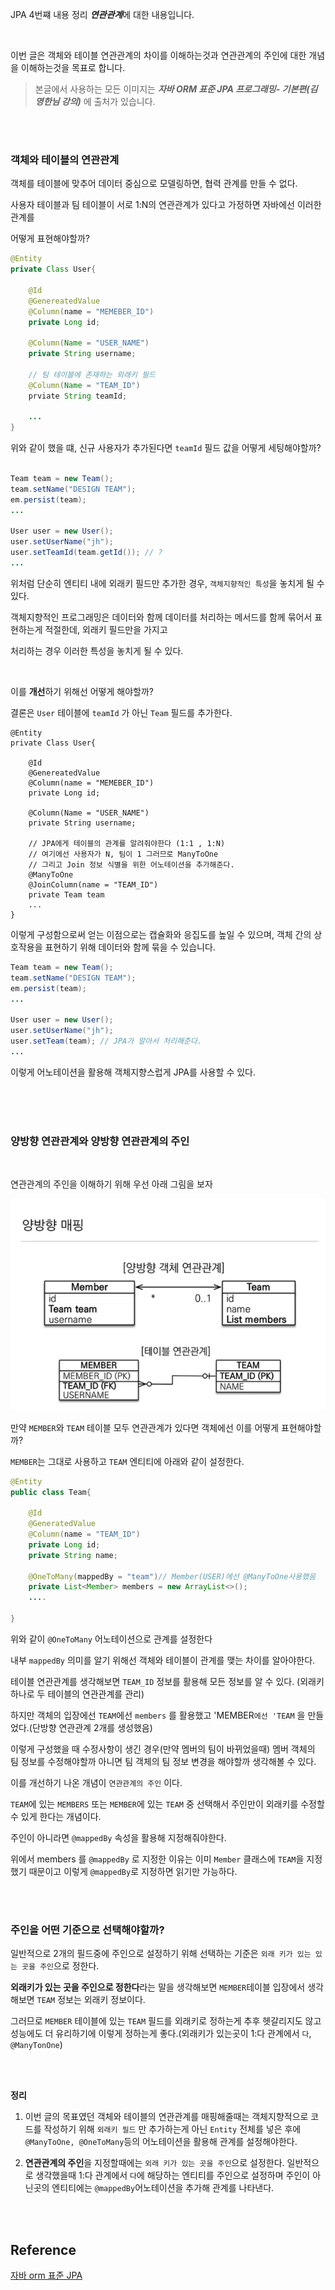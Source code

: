 
JPA 4번쨰 내용 정리 ***연관관계***에 대한 내용입니다.

</br>

이번 글은 객체와 테이블 연관관계의 차이를 이해하는것과 연관관계의 주인에 대한 개념을 이해하는것을 목표로 합니다.

> 본글에서 사용하는 모든 이미지는 ***자바 ORM 표준 JPA 프로그래밍- 기본편(김영한님 강의)*** 에 출처가 있습니다.

</br>
</br>

### 객체와 테이블의 연관관계

객체를 테이블에 맞추어 데이터 중심으로 모델링하면, 협력 관계를 만들 수 없다.

사용자 테이블과 팀 테이블이 서로 1:N의 연관관계가 있다고 가정하면 자바에선 이러한 관계를 

어떻게 표현해야할까?

``` java
@Entity
private Class User{

    @Id
    @GenereatedValue
    @Column(name = "MEMEBER_ID")
    private Long id;

    @Column(Name = "USER_NAME")
    private String username;

    // 팀 테이블에 존재하는 외래키 필드
    @Column(Name = "TEAM_ID")
    prviate String teamId;

    ...
}
```
위와 같이 했을 떄, 신규 사용자가 추가된다면 `teamId` 필드 값을 어떻게 세팅해야할까?

``` java

Team team = new Team();
team.setName("DESIGN TEAM");
em.persist(team);
...

User user = new User();
user.setUserName("jh");
user.setTeamId(team.getId()); // ?
...
```

위처럼 단순히 엔티티 내에 외래키 필드만 추가한 경우, `객체지향적인 특성`을 놓치게 될 수 있다.

객체지향적인 프로그래밍은 데이터와 함께 데이터를 처리하는 메서드를 함께 묶어서 표현하는게 적절한데, 외래키 필드만을 가지고

처리하는 경우 이러한 특성을 놓치게 될 수 있다.

</br>

이를 **개선**하기 위해선 어떻게 해야할까?

결론은 `User` 테이블에 `teamId` 가 아닌 `Team` 필드를 추가한다.

```
@Entity
private Class User{

    @Id
    @GenereatedValue
    @Column(name = "MEMEBER_ID")
    private Long id;

    @Column(Name = "USER_NAME")
    private String username;

    // JPA에게 테이블의 관계를 알려줘야한다 (1:1 , 1:N)
    // 여기에선 사용자가 N, 팀이 1 그러므로 ManyToOne
    // 그리고 Join 정보 식별을 위한 어노테이션을 추가해준다.
    @ManyToOne
    @JoinColumn(name = "TEAM_ID")
    private Team team
    ...
}
```
이렇게 구성함으로써 얻는 이점으로는 캡슐화와 응집도를 높일 수 있으며, 객체 간의 상호작용을 표현하기 위해 데이터와 함께 묶을 수 있습니다.

``` java
Team team = new Team();
team.setName("DESIGN TEAM");
em.persist(team);
...

User user = new User();
user.setUserName("jh");
user.setTeam(team); // JPA가 알아서 처리해준다.
...
```

이렇게 어노테이션을 활용해 객체지향스럽게 JPA를 사용할 수 있다.

</br>
</br>
</br>

### 양방향 연관관계와 양방향 연관관계의 주인

</br>

연관관계의 주인을 이해하기 위해 우선 아래 그림을 보자

![Alt text](./image/양방향연관관계그림1.png)

만약 `MEMBER`와 `TEAM` 테이블 모두 연관관계가 있다면 객체에선 이를 어떻게 표현해야할까?

`MEMBER`는 그대로 사용하고 `TEAM` 엔티티에 아래와 같이 설정한다.

```java
@Entity
public class Team{

    @Id
    @GeneratedValue
    @Column(name = "TEAM_ID")
    private Long id;
    private String name;

    @OneToMany(mappedBy = "team")// Member(USER)에선 @ManyToOne사용했음
    private List<Member> members = new ArrayList<>();
    ....
    
}
```

위와 같이 `@OneToMany` 어노테이션으로 관계를 설정한다

내부 `mappedBy` 의미를 알기 위해선 객체와 테이블이 관계를 맺는 차이를 알아야한다.

테이블 연관관계를 생각해보면 `TEAM_ID` 정보를 활용해 모든 정보를 알 수 있다.
(외래키 하나로 두 테이블의 연관관계를 관리)

하지만 객체의 입장에선 `TEAM`에선 `members` 를 활용했고 'MEMBER`에선 'TEAM` 을 만들었다.(단방향 연관관계 2개를 생성했음)

이렇게 구성했을 때 수정사항이 생긴 경우(만약 멤버의 팀이 바뀌었을때) 멤버 객체의 팀 정보를 수정해야할까 아니면 팀 객체의 팀 정보 변경을 해야할까 생각해볼 수 있다.

이를 개선하기 나온 개념이 `연관관계의 주인` 이다.

`TEAM`에 있는 `MEMBERS` 또는 `MEMBER`에 있는 `TEAM` 중 선택해서 주인만이 외래키를 수정할 수 있게 한다는 개념이다.

주인이 아니라면 `@mappedBy` 속성을 활용해 지정해줘야한다.

위에서 members 를 `@mappedBy` 로 지정한 이유는 이미 `Member` 클래스에 `TEAM`을 지정했기 때문이고 이렇게 `@mappedBy`로 지정하면 읽기만 가능하다.

</br>
</br>

### 주인을 어떤 기준으로 선택해야할까?

일반적으로 2개의 필드중에 주인으로 설정하기 위해 선택하는 기준은 `외래 키가 있는 있는 곳을 주인`으로 정한다.

**외래키가 있는 곳을 주인으로 정한다**라는 말을 생각해보면 `MEMBER`테이블 입장에서 생각해보면 `TEAM` 정보는 외래키 정보이다. 

그러므로 `MEMBER` 테이블에 있는 `TEAM` 필드를 외래키로 정하는게 추후 헷갈리지도 않고 성능에도 더 유리하기에 이렇게 정하는게 좋다.(외래키가 있는곳이 1:다 관계에서 `다`, `@ManyTonOne`)

</br>
</br>


**정리**

1. 이번 글의 목표였던 객체와 테이블의 연관관계를 매핑해줄때는 객체지향적으로 코드를 작성하기 위해 `외래키 필드` 만 추가하는게 아닌 `Entity` 전체를 넣은 후에 `@ManyToOne, @OneToMany`등의 어노테이션을 활용해 관계를 설정해야한다.

2. **연관관계의 주인**을 지정할때에는 `외래 키가 있는 곳을 주인`으로 설정한다.
일반적으로 생각했을때 1:다 관계에서 `다`에 해당하는 엔티티를 주인으로 설정하며 주인이 아닌곳의 엔티티에는 `@mappedBy`어노테이션을 추가해 관계를 나타낸다.

</br>
</br>

## Reference

[자바 orm 표준 JPA](https://www.inflearn.com/course/ORM-JPA-Basic/dashboard)
